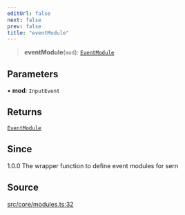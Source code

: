 ```yaml
---
editUrl: false
next: false
prev: false
title: "eventModule"
---
```


> **eventModule**(`mod`): [`EventModule`](/v3/api/type-aliases/eventmodule/)

## Parameters

• **mod**: `InputEvent`

## Returns

[`EventModule`](/v3/api/type-aliases/eventmodule/)

## Since

1.0.0
The wrapper function to define event modules for sern

## Source

[src/core/modules.ts:32](https://github.com/sern-handler/handler/blob/04c4625bfa2f746935f4a8cee62b77cdffd86684/src/core/modules.ts#L32)
